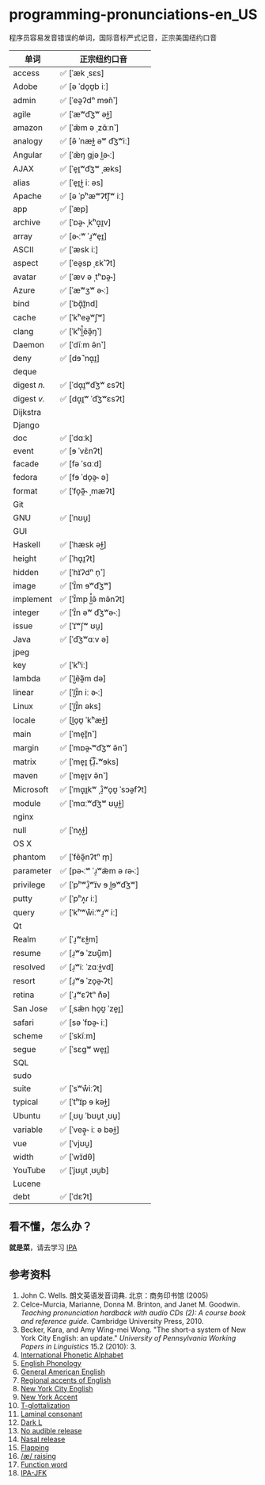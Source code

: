 # programming-pronunciations-en\_US

程序员容易发音错误的单词，国际音标严式记音，正宗美国纽约口音

| 单词 | **正宗纽约口音** |
| ---- | ------- |
| access | ✅ [ˈæk ˌsɛs] |  |
| Adobe | ✅ [ə ˈdo̞ʊ̯b iː] |  |
| admin | ✅ [ˈeə̯ʔdⁿ mɘ̃n˺] |  |
| agile | ✅ [ˈæʷd͡ʒʷ əɫ̺] |  |
| amazon | ✅ [ˈæ̃m ə ˌzɑ̃ːn˺] |  |
| analogy | ✅ [ə̃ ˈnæɫ̺ əʷ d͡ʒʷiː] |  |
| Angular | ✅ [ˈæ̃ŋ ɡjə l̺ə˞ː] |  |
| AJAX | ✅ [ˈe̞ɪ̯ʷd͡ʒʷ ˌæks] |  |
| alias | ✅ [ˈe̞ɪ̯ɫ̺ iː əs] |  |
| Apache | ✅ [ə ˈpʰæʷʔt͡ʃʷ iː] |  |
| app | ✅ [ˈæp] |  |
| archive | ✅ [ˈɒə̯˞ ˌkʰɑ̟ɪ̯v] |  |
| array | ✅ [ə˞ːʷ ˈɹ̠ʷe̞ɪ̯] |  |
| ASCII | ✅ [ˈæsk iː] |  |
| aspect | ✅ [ˈeə̯sp ˌɛk˺ʔt] |  |
| avatar | ✅ [ˈæv ə ˌtʰɒə̯˞] |  |
| Azure | ✅ [ˈæʷʒʷ ə˞ː] |  |
| bind | ✅ [ˈbɑ̟̃ɪ̯̃nd] |  |
| cache | ✅ [ˈkʰeə̯ʷʃʷ] |  |
| clang | ✅ [ˈkʰl̺̊ẽə̯̃ŋ˺] |  |
| Daemon | ✅ [ˈdĩːm ə̃n˺] |  |
| deny | ✅ [dɘ̃ ˈnɑ̟ɪ̯] |  |
| deque |  |  |
| digest _n._ | ✅ [ˈdɑ̟ɪ̯ʷd͡ʒʷ ɛsʔt] |  |
| digest _v._ | ✅ [dɑ̟ɪ̯ʷ ˈd͡ʒʷɛsʔt] |  |
| Dijkstra |  |  |
| Django |  |  |
| doc | ✅ [ˈdɑːk] |  |
| event | ✅ [ɘ ˈvɛ̃nʔt] |  |
| facade | ✅ [fə ˈsɑːd] |  |
| fedora | ✅ [fɘ ˈdo̞ə̯˞ ə] |  |
| format | ✅ [ˈfo̞ə̯̃˞ ˌmæʔt] |  |
| Git |  |  |
| GNU | ✅ [ˈnʊu̯] |  |
| GUI |  |  |
| Haskell | ✅ [ˈhæsk əɫ̺] |  |
| height | ✅ [ˈhɑ̟ɪ̯ʔt] |  |
| hidden | ✅ [ˈhɪ̈ʔdⁿ n̩˺] |  |
| image | ✅ [ˈɪ̈̃m ɘʷd͡ʒʷ] |  |
| implement | ✅ [ˈɪ̈̃mp l̺̊ə̃ mə̃nʔt] |  |
| integer | ✅ [ˈɪ̈̃n əʷ d͡ʒʷə˞ː] |  |
| issue | ✅ [ˈɪ̈ʷʃʷ ʊu̯] |  |
| Java | ✅ [ˈd͡ʒʷɑːv ə] |  |
| jpeg |  |  |
| key | ✅ [ˈkʰiː] |  |
| lambda | ✅ [ˈl̺ẽə̯̃m də] |  |
| linear | ✅ [ˈl̺ɪ̈̃n iː ə˞ː] |  |
| Linux | ✅ [ˈl̺ɪ̈̃n əks] |  |
| locale | ✅ [l̺o̞ʊ̯ ˈkʰæɫ̺] |  |
| main | ✅ [ˈme̞ɪ̯̃n˺] |  |
| margin | ✅ [ˈmɒə̯˞ʷd͡ʒʷ ə̃n˺] |  |
| matrix | ✅ [ˈme̞ɪ̯ t̠͡ɹ̠̊˔ʷɘks] |  |
| maven | ✅ [ˈme̞ɪ̯v ə̃n˺] |  |
| Microsoft | ✅ [ˈmɑ̟ɪ̯kʷ ˌɹ̠̊ʷo̞ʊ̯ ˈsɔə̯fʔt] |  |
| module | ✅ [ˈmɑːʷd͡ʒʷ ʊu̯ɫ̺] |  |
| nginx |  |  |
| null | ✅ [ˈnʌ̟ɫ̺] |  |
| OS X |  |  |
| phantom | ✅ [ˈfẽə̯̃nʔtⁿ m̩] |  |
| parameter | ✅ [pə˞ːʷ ˈɹ̠ʷæ̃m ə ɾə˞ː] |  |
| privilege | ✅ [ˈpʰʷɹ̠̊ʷɪ̈v ɘ l̺ɘʷd͡ʒʷ] |  |
| putty | ✅ [ˈpʰʌ̟ɾ iː] |  |
| query | ✅ [ˈkʰʷẘiːʷɹ̠ʷ iː] |  |
| Qt |  |  |
| Realm | ✅ [ˈɹ̠ʷɛɫ̺m] |  |
| resume | ✅ [ɹ̠ʷɘ ˈzʊ̃ũ̯m] |  |
| resolved | ✅ [ɹ̠ʷiː ˈzɑːɫ̺vd] |  |
| resort | ✅ [ɹ̠ʷɘ ˈzo̞ə̯˞ʔt] |  |
| retina | ✅ [ˈɹ̠ʷɛʔtⁿ n̊ə] |  |
| San Jose | ✅ [ˌsæ̃n ho̞ʊ̯ ˈze̞ɪ̯] |  |
| safari | ✅ [sə ˈfɒə̯˞ iː] |  |
| scheme | ✅ [ˈskĩːm] |  |
| segue | ✅ [ˈsɛɡʷ we̞ɪ̯] |  |
| SQL |  |  |
| sudo |  |  |
| suite | ✅ [ˈsʷẘiːʔt] |  |
| typical | ✅ [ˈtʰɪ̈p ɘ kəɫ̺] |  |
| Ubuntu | ✅ [ˌʊu̯ ˈbʊu̯t ˌʊu̯] |  |
| variable | ✅ [ˈveə̞̯˞ iː ə bəɫ̺] |  |
| vue | ✅ [ˈvjʊu̯] |  |
| width | ✅ [ˈwɪ̈dθ] |  |
| YouTube | ✅ [ˈjʊu̯t ˌʊu̯b] |  |
| Lucene |  |  |
| debt | ✅ [ˈdɛʔt] |  |


## 看不懂，怎么办？

**就是菜**，请去学习 [IPA](https://en.wikipedia.org/wiki/International_Phonetic_Alphabet)

## 参考资料

1. John C. Wells. 朗文英语发音词典. 北京：商务印书馆 (2005)
1. Celce-Murcia, Marianne, Donna M. Brinton, and Janet M. Goodwin. _Teaching pronunciation hardback with audio CDs (2): A course book and reference guide._ Cambridge University Press, 2010.
1. Becker, Kara, and Amy Wing-mei Wong. "The short-a system of New York City English: an update." _University of Pennsylvania Working Papers in Linguistics_ 15.2 (2010): 3.
1. [International Phonetic Alphabet](https://en.wikipedia.org/wiki/International_Phonetic_Alphabet)
1. [English Phonology](https://en.wikipedia.org/wiki/English_Phonology)
1. [General American English](https://en.wikipedia.org/wiki/General_American_English)
1. [Regional accents of English](https://en.wikipedia.org/wiki/Regional_accents_of_English)
1. [New York City English](https://en.wikipedia.org/wiki/New_York_City_English)
1. [New York Accent](https://en.wikipedia.org/wiki/New_York_accent)
1. [T-glottalization](https://en.wikipedia.org/wiki/T-glottalization)
1. [Laminal consonant](https://en.wikipedia.org/wiki/Laminal_consonant)
1. [Dark L](https://en.wikipedia.org/wiki/Voiced_dental,_alveolar_and_postalveolar_lateral_approximants#Dark_L)
1. [No audible release](https://en.wikipedia.org/wiki/No_audible_release)
1. [Nasal release](https://en.wikipedia.org/wiki/Nasal_release)
1. [Flapping](https://en.wikipedia.org/wiki/Flapping)
1. [/æ/ raising](https://en.wikipedia.org/wiki//%C3%A6/_raising)
1. [Function word](https://en.wikipedia.org/wiki/Function_word)
1. [IPA-JFK](https://github.com/b1f6c1c4/IPA-JFK)
